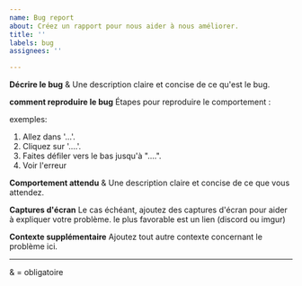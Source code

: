 ```yaml
---
name: Bug report
about: Créez un rapport pour nous aider à nous améliorer.
title: ''
labels: bug
assignees: ''

---
```


**Décrire le bug** &
Une description claire et concise de ce qu'est le bug.

**comment reproduire le bug**
Étapes pour reproduire le comportement :

exemples:
1. Allez dans '...'.
2. Cliquez sur '....'.
3. Faites défiler vers le bas jusqu'à "....".
4. Voir l'erreur

**Comportement attendu** & 
Une description claire et concise de ce que vous attendez.

**Captures d'écran**
Le cas échéant, ajoutez des captures d'écran pour aider à expliquer votre problème. le plus favorable est un lien (discord ou imgur)

**Contexte supplémentaire**
Ajoutez tout autre contexte concernant le problème ici.

--- 
& = obligatoire 
